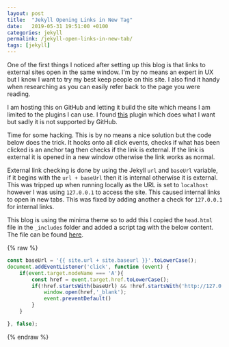 ```yaml
---
layout: post
title:  "Jekyll Opening Links in New Tag"
date:   2019-05-31 19:51:00 +0100
categories: jekyll
permalink: /jekyll-open-links-in-new-tab/
tags: [jekyll]
---
```


One of the first things I noticed after setting up this blog is that links to external sites open in the same window. 
I'm by no means an expert in UX but I know I want to try my best keep people on this site. 
I also find it handy when researching as you can easily refer back to the page you were reading.

I am hosting this on GitHub and letting it build the site which means I am limited to the plugins I can use. 
I found [this](https://keith-mifsud.me/projects/jekyll-target-blank) plugin which does what I want but sadly it is not supported by GitHub. 

Time for some hacking. This is by no means a nice solution but the code below does the trick. 
It hooks onto all click events, checks if what has been clicked is an anchor tag then checks if the link is external. 
If the link is external it is opened in a new window otherwise the link works as normal.

External link checking is done by using the Jekyll `url` and `baseUrl` variable, if it begins with the `url + baseUrl` then it is internal otherwise it is external. 
This was tripped up when running locally as the URL is set to `localhost` however I was using `127.0.0.1` to access the site. 
This caused internal links to open in new tabs. This was fixed by adding another a check for `127.0.0.1` for internal links.

This blog is using the minima theme so to add this I copied the `head.html` file in the `_includes` folder and added a script tag with the below content.
The file can be found [here](https://github.com/jekyll/minima/blob/master/_includes/head.html).

{% raw %}
```javascript
const baseUrl = '{{ site.url + site.baseurl }}'.toLowerCase();
document.addEventListener('click', function (event) {
    if(event.target.nodeName === 'A'){
        const href = event.target.href.toLowerCase();
        if(!href.startsWith(baseUrl) && !href.startsWith('http://127.0.0.1')){
            window.open(href,'_blank');
            event.preventDefault()
        }
    }

}, false);
```
{% endraw %}